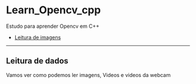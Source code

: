 # Learn_Opencv_cpp
Estudo para aprender Opencv em C++ 

- [Leitura de imagens](#leitura-de-dados)


___
## Leitura de dados 

Vamos ver como podemos ler imagens, Videos e videos da webcam